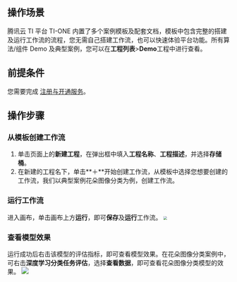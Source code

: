 ## 操作场景
腾讯云 TI 平台 TI-ONE 内置了多个案例模板及配套文档，模板中包含完整的搭建及运行工作流的流程，您无需自己搭建工作流，也可以快速体验平台功能。所有算法/组件 Demo 及典型案例，您可以在**工程列表**>**Demo**工程中进行查看。

## 前提条件
您需要完成 [注册与开通服务](https://cloud.tencent.com/document/product/851/39086)。

## 操作步骤
### 从模板创建工作流
1. 单击页面上的**新建工程**，在弹出框中填入**工程名称**、**工程描述**，并选择**存储桶**。
2. 在新建的工程名下，单击**＋**开始创建工作流，从模板中选择您想要创建的工作流，我们以典型案例花朵图像分类为例，创建工作流。

### 运行工作流
进入画布，单击画布上方**运行**，即可**保存**及**运行**工作流。
<img src="https://main.qcloudimg.com/raw/886f53ec8636ab36764360cb1d0a2374.png" style="zoom:50%;" />

### 查看模型效果
运行成功后右击该模型的评估指标，即可查看模型效果。在花朵图像分类案例中，可右击**深度学习分类任务评估**，选择**查看数据**，即可查看花朵图像分类模型的效果。
![](https://main.qcloudimg.com/raw/792b7e22b72fc6d4e1c95b4636d0e726.png)


